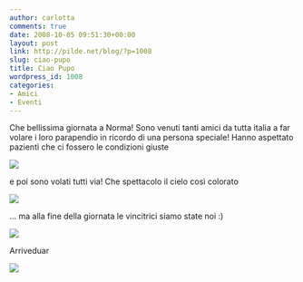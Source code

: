 ```yaml
---
author: carlotta
comments: true
date: 2008-10-05 09:51:30+00:00
layout: post
link: http://pilde.net/blog/?p=1008
slug: ciao-pupo
title: Ciao Pupo
wordpress_id: 1008
categories:
- Amici
- Eventi
---
```


Che bellissima giornata a Norma! Sono venuti tanti amici da tutta italia a far volare i loro parapendio in ricordo di una persona speciale! Hanno aspettato pazienti che ci fossero le condizioni giuste

[![](http://pilde.net/blog/wp-content/uploads/2008/10/aterra1.jpg)](http://None)

e poi sono volati tutti via! Che spettacolo il cielo così colorato

[![](http://pilde.net/blog/wp-content/uploads/2008/10/involo.jpg)](http://None)

... ma alla fine della giornata le vincitrici siamo state noi :)

[![](http://pilde.net/blog/wp-content/uploads/2008/10/podio.jpg)](http://None)

Arriveduar

[![](http://pilde.net/blog/wp-content/uploads/2008/10/arriveduar.jpg)](http://None)
